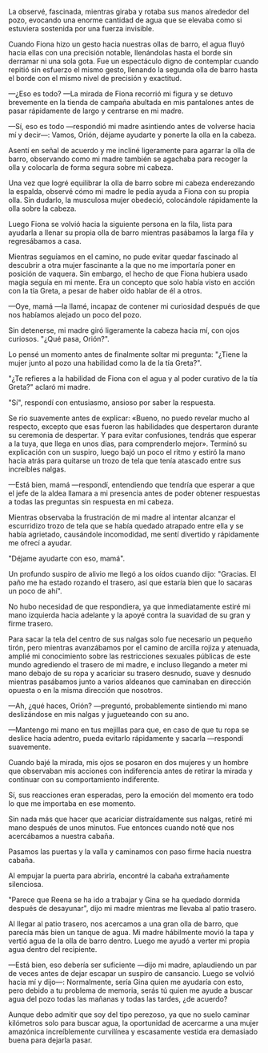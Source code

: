 
La observé, fascinada, mientras giraba y rotaba sus manos alrededor del pozo, evocando una enorme cantidad de agua que se elevaba como si estuviera sostenida por una fuerza invisible.

Cuando Fiona hizo un gesto hacia nuestras ollas de barro, el agua fluyó hacia ellas con una precisión notable, llenándolas hasta el borde sin derramar ni una sola gota. Fue un espectáculo digno de contemplar cuando repitió sin esfuerzo el mismo gesto, llenando la segunda olla de barro hasta el borde con el mismo nivel de precisión y exactitud.

—¿Eso es todo? —La mirada de Fiona recorrió mi figura y se detuvo brevemente en la tienda de campaña abultada en mis pantalones antes de pasar rápidamente de largo y centrarse en mi madre.

—Sí, eso es todo —respondió mi madre asintiendo antes de volverse hacia mí y decir—: Vamos, Orión, déjame ayudarte y ponerte la olla en la cabeza.

Asentí en señal de acuerdo y me incliné ligeramente para agarrar la olla de barro, observando como mi madre también se agachaba para recoger la olla y colocarla de forma segura sobre mi cabeza.

Una vez que logré equilibrar la olla de barro sobre mi cabeza enderezando la espalda, observé cómo mi madre le pedía ayuda a Fiona con su propia olla. Sin dudarlo, la musculosa mujer obedeció, colocándole rápidamente la olla sobre la cabeza.

Luego Fiona se volvió hacia la siguiente persona en la fila, lista para ayudarla a llenar su propia olla de barro mientras pasábamos la larga fila y regresábamos a casa.

Mientras seguíamos en el camino, no pude evitar quedar fascinado al descubrir a otra mujer fascinante a la que no me importaría poner en posición de vaquera. Sin embargo, el hecho de que Fiona hubiera usado magia seguía en mi mente. Era un concepto que solo había visto en acción con la tía Greta, a pesar de haber oído hablar de él a otros.

—Oye, mamá —la llamé, incapaz de contener mi curiosidad después de que nos habíamos alejado un poco del pozo.

Sin detenerse, mi madre giró ligeramente la cabeza hacia mí, con ojos curiosos. "¿Qué pasa, Orión?".

Lo pensé un momento antes de finalmente soltar mi pregunta: "¿Tiene la mujer junto al pozo una habilidad como la de la tía Greta?".

"¿Te refieres a la habilidad de Fiona con el agua y al poder curativo de la tía Greta?" aclaró mi madre.

"Sí", respondí con entusiasmo, ansioso por saber la respuesta.

Se rio suavemente antes de explicar: «Bueno, no puedo revelar mucho al respecto, excepto que esas fueron las habilidades que despertaron durante su ceremonia de despertar. Y para evitar confusiones, tendrás que esperar a la tuya, que llega en unos días, para comprenderlo mejor». Terminó su explicación con un suspiro, luego bajó un poco el ritmo y estiró la mano hacia atrás para quitarse un trozo de tela que tenía atascado entre sus increíbles nalgas.

—Está bien, mamá —respondí, entendiendo que tendría que esperar a que el jefe de la aldea llamara a mi presencia antes de poder obtener respuestas a todas las preguntas sin respuesta en mi cabeza.

Mientras observaba la frustración de mi madre al intentar alcanzar el escurridizo trozo de tela que se había quedado atrapado entre ella y se había agrietado, causándole incomodidad, me sentí divertido y rápidamente me ofrecí a ayudar.

"Déjame ayudarte con eso, mamá".

Un profundo suspiro de alivio me llegó a los oídos cuando dijo: "Gracias. El paño me ha estado rozando el trasero, así que estaría bien que lo sacaras un poco de ahí".

No hubo necesidad de que respondiera, ya que inmediatamente estiré mi mano izquierda hacia adelante y la apoyé contra la suavidad de su gran y firme trasero.

Para sacar la tela del centro de sus nalgas solo fue necesario un pequeño tirón, pero mientras avanzábamos por el camino de arcilla rojiza y atenuada, amplié mi conocimiento sobre las restricciones sexuales públicas de este mundo agrediendo el trasero de mi madre, e incluso llegando a meter mi mano debajo de su ropa y acariciar su trasero desnudo, suave y desnudo mientras pasábamos junto a varios aldeanos que caminaban en dirección opuesta o en la misma dirección que nosotros.

—Ah, ¿qué haces, Orión? —preguntó, probablemente sintiendo mi mano deslizándose en mis nalgas y jugueteando con su ano.

—Mantengo mi mano en tus mejillas para que, en caso de que tu ropa se deslice hacia adentro, pueda evitarlo rápidamente y sacarla —respondí suavemente.

Cuando bajé la mirada, mis ojos se posaron en dos mujeres y un hombre que observaban mis acciones con indiferencia antes de retirar la mirada y continuar con su comportamiento indiferente.

Sí, sus reacciones eran esperadas, pero la emoción del momento era todo lo que me importaba en ese momento.

Sin nada más que hacer que acariciar distraídamente sus nalgas, retiré mi mano después de unos minutos. Fue entonces cuando noté que nos acercábamos a nuestra cabaña.

Pasamos las puertas y la valla y caminamos con paso firme hacia nuestra cabaña.

Al empujar la puerta para abrirla, encontré la cabaña extrañamente silenciosa.

"Parece que Reena se ha ido a trabajar y Gina se ha quedado dormida después de desayunar", dijo mi madre mientras me llevaba al patio trasero.

Al llegar al patio trasero, nos acercamos a una gran olla de barro, que parecía más bien un tanque de agua. Mi madre hábilmente movió la tapa y vertió agua de la olla de barro dentro. Luego me ayudó a verter mi propia agua dentro del recipiente.

—Está bien, eso debería ser suficiente —dijo mi madre, aplaudiendo un par de veces antes de dejar escapar un suspiro de cansancio. Luego se volvió hacia mí y dijo—: Normalmente, sería Gina quien me ayudaría con esto, pero debido a tu problema de memoria, serás tú quien me ayude a buscar agua del pozo todas las mañanas y todas las tardes, ¿de acuerdo?

Aunque debo admitir que soy del tipo perezoso, ya que no suelo caminar kilómetros solo para buscar agua, la oportunidad de acercarme a una mujer amazónica increíblemente curvilínea y escasamente vestida era demasiado buena para dejarla pasar.